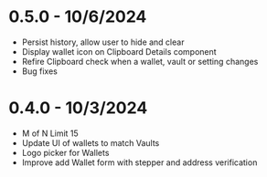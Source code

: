 # 0.5.0 - 10/6/2024
 - Persist history, allow user to hide and clear
 - Display wallet icon on Clipboard Details component
 - Refire Clipboard check when a wallet, vault or setting changes
 - Bug fixes

# 0.4.0 - 10/3/2024
 - M of N Limit 15
 - Update UI of wallets to match Vaults
 - Logo picker for Wallets
 - Improve add Wallet form with stepper and address verification

